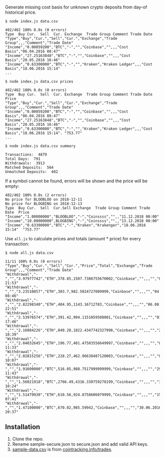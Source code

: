 Generate missing cost basis for unknown crypto deposits from day-of historical price.

    $ node index.js data.csv

    402/402 100% 0.0s (0 errors)
    Type  Buy Cur.  Sell  Cur. Exchange  Trade Group Comment Trade Date
    "Type","Buy","Cur.","Sell","Cur.","Exchange","Trade Group",,,"Comment","Trade Date"
    "Income","0.00059200","BTC","-","","Coinbase","",,,"Cost Basis","06.04.2016 08:47"
    "Income","27.25163848","BTC","-","","Coinbase","",,,"Cost Basis","20.05.2016 16:46"
    "Income","0.63300000","BTC","-","","Kraken","Kraken Ledger",,,"Cost Basis","18.06.2016 15:14"
    ...

    $ node index.js data.csv prices

    402/402 100% 0.0s (0 errors)
    Type  Buy Cur.  Sell  Cur. Exchange  Trade Group Comment Trade Date  Price
    "Type","Buy","Cur.","Sell","Cur.","Exchange","Trade Group",,,"Comment","Trade Date"
    "Income","0.00059200","BTC","-","","Coinbase","",,,"Cost Basis","06.04.2016 08:47"
    "Income","27.25163848","BTC","-","","Coinbase","",,,"Cost Basis","20.05.2016 16:46"
    "Income","0.63300000","BTC","-","","Kraken","Kraken Ledger",,,"Cost Basis","18.06.2016 15:14". "753.77"
    ...

    $ node index.js data.csv summary

    Transactions:  4879
    Total Days:  791
    Withdrawals:  3913
    Matched Deposits:  564
    Unmatched Deposits:  402

If a symbol cannot be found, errors will be shown and the price will be empty:

    402/402 100% 0.0s (2 errors)
    No price for BLOOBLOO on 2018-12-11
    No price for BLOGBING on 2018-12-13
    Type  Buy Cur.  Sell  Cur.Sell Exchange  Trade Group Comment Trade Date  Price
    "Income","1.00000000","BLOOBLOO","-","Coinssss","",,"11.12.2018 00:00"
    "Income","10.00000000",BLOGBING","-","Coinssss","",,"13.12.2018 00:00"
    "Income","0.63300000","BTC","-","Kraken","Krakenger","18.06.2016 15:14"  "753.77"

Use `all.js` to calculate prices and totals (amount * price) for every transaction:

    $ node all.js data.csv

    11/11 100% 0.0s (0 errors)
    "Type","Buy","Cur.","Sell","Cur.","Price","Total","Exchange","Trade Group",,,"Comment","Trade Date"
    "Withdrawal","-","","3.97977742","ETH",378.85,1507.7386755670002,"Coinbase","",,,"","01.04.2018 21:53"
    "Withdrawal","-","","3.23510857","ETH",303.7,982.5024727089999,"Coinbase","",,,"","04.09.2017 08:46"
    "Withdrawal","-","","2.82298340","ETH",404.95,1143.16712783,"Coinbase","",,,"","06.08.2018 22:51"
    "Withdrawal","-","","2.53976574","ETH",391.42,994.1151059508001,"Coinbase","",,,"","01.09.2017 17:46"
    "Withdrawal","-","","2.16884226","ETH",840.28,1822.4347742327998,"Coinbase","",,,"","25.02.2018 18:39"
    "Withdrawal","-","","2.04032645","ETH",196.77,401.47503556649997,"Coinbase","",,,"","08.09.2018 11:33"
    "Withdrawal","-","","2.02815256","ETH",228.27,462.96638487120003,"Coinbase","",,,"","05.09.2018 10:07"
    "Withdrawal","-","","1.91600000","BTC",516.05,988.7517999999999,"Coinbase","",,,"","29.05.2016 11:43"
    "Withdrawal","-","","1.56021918","BTC",2766.49,4316.330759278199,"Coinbase","",,,"","30.07.2017 10:24"
    "Withdrawal","-","","1.51479930","ETH",610.56,924.8758606079999,"Coinbase","",,,"","15.03.2018 07:41"
    "Withdrawal","-","","1.47100000","BTC",670.02,985.59942,"Coinbase","",,,"","30.06.2016 20:37"

## Installation

1. Clone the repo.
2. Rename sample-secure.json to secure.json and add valid API keys.
3. [sample-data.csv](https://github.com/raineorshine/cost-basis-filler/blob/master/sample-data.csv) is from [cointracking.info/trades](https://cointracking.info/trades.php).
